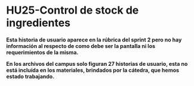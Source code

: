# HU25-Control de stock de ingredientes 
<h4>
Esta historia de usuario aparece en la rúbrica del sprint 2 pero no hay información al respecto de como debe ser la pantalla ni los requerimientos de la misma.

En los archivos del campus solo figuran 27 historias de usuario, esta no está incluída en los materiales, brindados por la cátedra, que hemos estado trabajando.
</h4>
